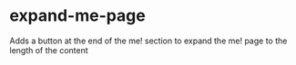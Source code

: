# expand-me-page
Adds a button at the end of the me! section to expand the me! page to the length of the content
